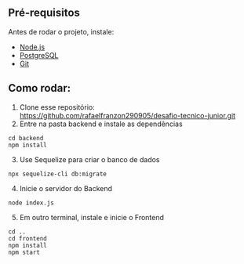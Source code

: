 ## Pré-requisitos

Antes de rodar o projeto, instale: 
- [Node.js](https://www.nodejs.tech/pt-br/download)
- [PostgreSQL](https://www.postgresql.org/download/)
- [Git](https://git-scm.com/downloads)

## Como rodar:

1. Clone esse repositório: https://github.com/rafaelfranzon290905/desafio-tecnico-junior.git
2. Entre na pasta backend e instale as dependências
```
cd backend
npm install
```
3. Use Sequelize para criar o banco de dados
```
npx sequelize-cli db:migrate
```
4. Inicie o servidor do Backend
```
node index.js
```
5. Em outro terminal, instale e inicie o Frontend
```
cd ..
cd frontend
npm install
npm start
```